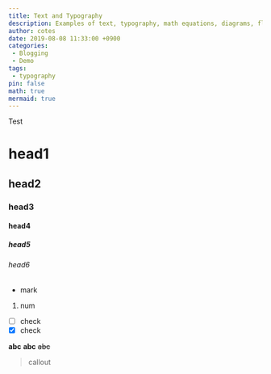 ```yaml
---
title: Text and Typography
description: Examples of text, typography, math equations, diagrams, flowcharts, pictures, videos, and more.
author: cotes
date: 2019-08-08 11:33:00 +0900
categories: 
 - Blogging
 - Demo
tags:
 - typography
pin: false
math: true
mermaid: true
---
```


Test

# head1
## head2
### head3
#### head4
##### head5
###### head6

- mark
1. num
- [ ] check
- [X] check

**abc**
__abc__
~~abc~~

> callout
>
